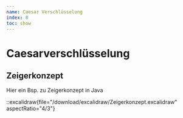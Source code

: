 ```yaml
---
name: Caesar Verschlüsselung
index: 0
toc: show
---
```


# Caesarverschlüsselung

## Zeigerkonzept

Hier ein Bsp. zu Zeigerkonzept in Java

::excalidraw{file="/download/excalidraw/Zeigerkonzept.excalidraw" aspectRatio="4/3"}
